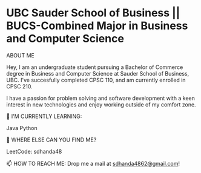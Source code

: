 # UBC Sauder School of Business || BUCS-Combined Major in Business and Computer Science

ABOUT ME

Hey, I am an undergraduate student pursuing a Bachelor of Commerce degree in Business and Computer Science at Sauder School of Business, UBC. I've succesfully completed CPSC 110, and am currently enrolled in CPSC 210.

I have a passion for problem solving and software development with a keen interest in new technologies and enjoy working outside of my comfort zone.


🌱 I'M CURRENTLY LEARNING:

Java
Python

🤔 WHERE ELSE CAN YOU FIND ME?

LeetCode: sdhanda48

📫 HOW TO REACH ME:
Drop me a mail at sdhanda4862@gmail.com!
